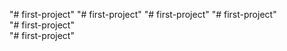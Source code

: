 "# first-project" 
"# first-project" 
"# first-project" 
"# first-project"  
"# first-project"  
"# first-project" 
